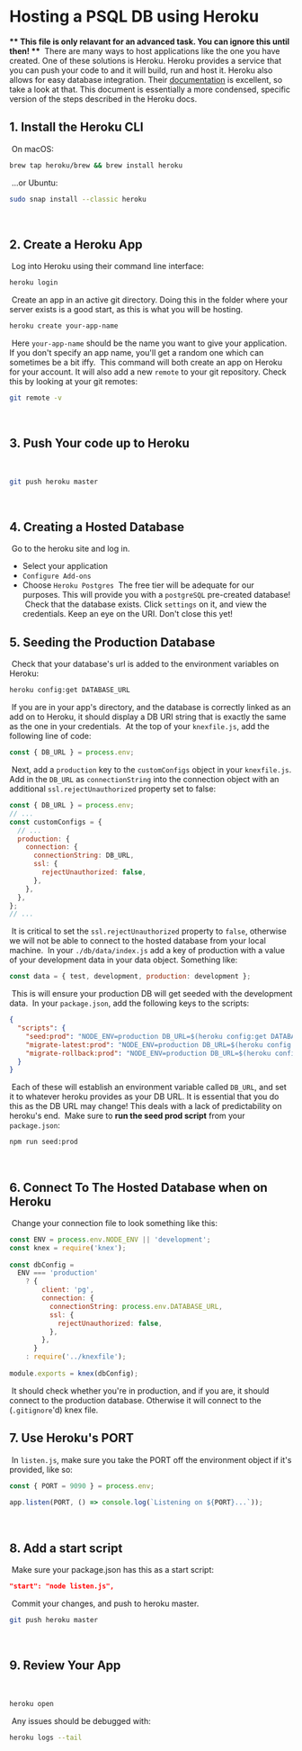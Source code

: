 # Hosting a PSQL DB using Heroku

**\*\* This file is only relavant for an advanced task. You can ignore this until then! \*\***
​
There are many ways to host applications like the one you have created. One of these solutions is Heroku. Heroku provides a service that you can push your code to and it will build, run and host it. Heroku also allows for easy database integration. Their [documentation](https://devcenter.heroku.com/articles/getting-started-with-nodejs) is excellent, so take a look at that. This document is essentially a more condensed, specific version of the steps described in the Heroku docs.
​

## 1. Install the Heroku CLI

​
On macOS:
​

```bash
brew tap heroku/brew && brew install heroku
```

​
...or Ubuntu:
​

```bash
sudo snap install --classic heroku
```

​

## 2. Create a Heroku App

​
Log into Heroku using their command line interface:
​

```bash
heroku login
```

​
Create an app in an active git directory. Doing this in the folder where your server exists is a good start, as this is what you will be hosting.
​

```bash
heroku create your-app-name
```

​
Here `your-app-name` should be the name you want to give your application. If you don't specify an app name, you'll get a random one which can sometimes be a bit iffy.
​
This command will both create an app on Heroku for your account. It will also add a new `remote` to your git repository.
Check this by looking at your git remotes:
​

```bash
git remote -v
```

​

## 3. Push Your code up to Heroku

​

```bash
git push heroku master
```

​

## 4. Creating a Hosted Database

​
Go to the heroku site and log in.
​

- Select your application
- `Configure Add-ons`
- Choose `Heroku Postgres`
  ​
  The free tier will be adequate for our purposes. This will provide you with a `postgreSQL` pre-created database!
  ​
  Check that the database exists. Click `settings` on it, and view the credentials. Keep an eye on the URI. Don't close this yet!
  ​

## 5. Seeding the Production Database

​
Check that your database's url is added to the environment variables on Heroku:
​

```bash
heroku config:get DATABASE_URL
```

​
If you are in your app's directory, and the database is correctly linked as an add on to Heroku, it should display a DB URI string that is exactly the same as the one in your credentials.
​
At the top of your `knexfile.js`, add the following line of code:
​

```js
const { DB_URL } = process.env;
```

​
Next, add a `production` key to the `customConfigs` object in your `knexfile.js`. Add in the `DB_URL` as `connectionString` into the connection object with an additional `ssl.rejectUnauthorized` property set to false:
​

```js
const { DB_URL } = process.env;
// ...
const customConfigs = {
  // ...
  production: {
    connection: {
      connectionString: DB_URL,
      ssl: {
        rejectUnauthorized: false,
      },
    },
  },
};
// ...
```

​
It is critical to set the `ssl.rejectUnauthorized` property to `false`, otherwise we will not be able to connect to the hosted database from your local machine.
​
In your `./db/data/index.js` add a key of production with a value of your development data in your data object. Something like:
​

```js
const data = { test, development, production: development };
```

​
This is will ensure your production DB will get seeded with the development data.
​
In your `package.json`, add the following keys to the scripts:
​

```json
{
  "scripts": {
    "seed:prod": "NODE_ENV=production DB_URL=$(heroku config:get DATABASE_URL) knex seed:run",
    "migrate-latest:prod": "NODE_ENV=production DB_URL=$(heroku config:get DATABASE_URL) knex migrate:latest",
    "migrate-rollback:prod": "NODE_ENV=production DB_URL=$(heroku config:get DATABASE_URL) knex migrate:rollback"
  }
}
```

​
Each of these will establish an environment variable called `DB_URL`, and set it to whatever heroku provides as your DB URL. It is essential that you do this as the DB URL may change! This deals with a lack of predictability on heroku's end.
​
Make sure to **run the seed prod script** from your `package.json`:
​

```bash
npm run seed:prod
```

​

## 6. Connect To The Hosted Database when on Heroku

​
Change your connection file to look something like this:
​

```js
const ENV = process.env.NODE_ENV || 'development';
const knex = require('knex');
​
const dbConfig =
  ENV === 'production'
    ? {
        client: 'pg',
        connection: {
          connectionString: process.env.DATABASE_URL,
          ssl: {
            rejectUnauthorized: false,
          },
        },
      }
    : require('../knexfile');
​
module.exports = knex(dbConfig);
```

​
It should check whether you're in production, and if you are, it should connect to the production database. Otherwise it will connect to the (`.gitignore`'d) knex file.
​

## 7. Use Heroku's PORT

​
In `listen.js`, make sure you take the PORT off the environment object if it's provided, like so:
​

```js
const { PORT = 9090 } = process.env;
​
app.listen(PORT, () => console.log(`Listening on ${PORT}...`));
```

​

## 8. Add a start script

​
Make sure your package.json has this as a start script:
​

```json
"start": "node listen.js",
```

​
Commit your changes, and push to heroku master.
​

```bash
git push heroku master
```

​

## 9. Review Your App

​

```bash
heroku open
```

​
Any issues should be debugged with:
​

```bash
heroku logs --tail
```
